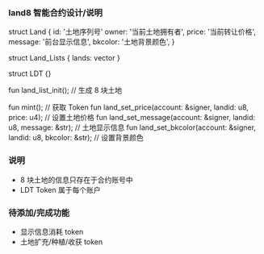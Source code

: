 ### land8 智能合约设计/说明

struct Land {
	id: '土地序列号'
	owner: '当前土地拥有者',
	price: '当前转让价格',
	message: '前台显示信息',
	bkcolor: '土地背景颜色',
}

struct Land_Lists { lands: vector<Land> }

struct LDT {}

fun land_list_init();  // 生成 8 块土地

fun mint();       // 获取 Token
fun land_set_price(account: &signer, landid: u8, price: u4);  // 设置土地价格
fun land_set_message(account: &signer, landid: u8, message: &str);  // 土地显示信息
fun land_set_bkcolor(account: &signer, landid: u8, bkcolor: &str);  // 设置背景颜色

### 说明

- 8 块土地的信息只存在于合约账号中
- LDT Token 属于每个账户

### 待添加/完成功能

- 显示信息消耗 token
- 土地扩充/种植/收获 token